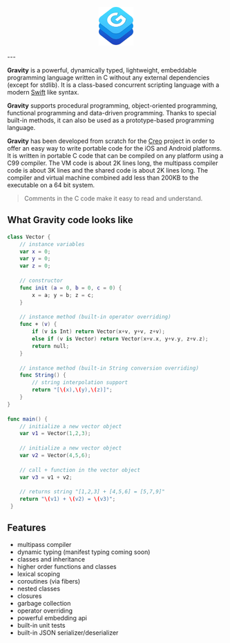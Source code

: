 <p align="center">
<img src="assets/images/logo.png" height="90px" alt="Gravity Programming Language" title="Gravity Programming Language">
</p>
---

**Gravity** is a powerful, dynamically typed, lightweight, embeddable programming language written in C without any external dependencies (except for stdlib). It is a class-based concurrent scripting language with a modern [Swift](https://github.com/apple/swift) like syntax.

**Gravity** supports procedural programming, object-oriented programming, functional programming and data-driven programming. Thanks to special built-in methods, it can also be used as a prototype-based programming language.

**Gravity** has been developed from scratch for the [Creo](https://creolabs.com) project in order to offer an easy way to write portable code for the iOS and Android platforms. It is written in portable C code that can be compiled on any platform using a C99 compiler. The VM code is about 2K lines long, the multipass compiler code is about 3K lines and the shared code is about 2K lines long. The compiler and virtual machine combined add less than 200KB to the executable on a 64 bit system.

> Comments in the C code make it easy to read and understand.

## What Gravity code looks like

```swift
class Vector {
	// instance variables
	var x = 0;
	var y = 0;
	var z = 0;

	// constructor
	func init (a = 0, b = 0, c = 0) {
		x = a; y = b; z = c;
	}

	// instance method (built-in operator overriding)
	func + (v) {
		if (v is Int) return Vector(x+v, y+v, z+v);
		else if (v is Vector) return Vector(x+v.x, y+v.y, z+v.z);
		return null;
	}

	// instance method (built-in String conversion overriding)
	func String() {
		// string interpolation support
		return "[\(x),\(y),\(z)]";
	}
}

func main() {
	// initialize a new vector object
	var v1 = Vector(1,2,3);
	
	// initialize a new vector object
	var v2 = Vector(4,5,6);
	
	// call + function in the vector object
	var v3 = v1 + v2;
	
	// returns string "[1,2,3] + [4,5,6] = [5,7,9]"
    return "\(v1) + \(v2) = \(v3)";
 }
 ```

## Features
* multipass compiler
* dynamic typing (manifest typing coming soon)
* classes and inheritance
* higher order functions and classes
* lexical scoping
* coroutines (via fibers)
* nested classes
* closures
* garbage collection
* operator overriding
* powerful embedding api
* built-in unit tests
* built-in JSON serializer/deserializer
